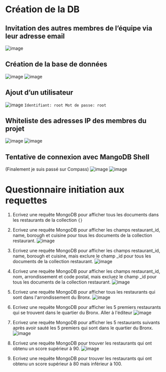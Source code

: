# Création de la DB

## Invitation des autres membres de l’équipe via leur adresse email
![image](https://user-images.githubusercontent.com/49844846/148928790-9a930f34-0b69-4047-989e-1e383f81ade9.png)

## Création de la base de données
![image](https://user-images.githubusercontent.com/49844846/148929098-2e538aa6-8400-478b-82ee-67176935d1ae.png)
![image](https://user-images.githubusercontent.com/49844846/148929117-6adaa852-4181-48b7-b57e-e6b21e230cf6.png)

## Ajout d’un utilisateur
![image](https://user-images.githubusercontent.com/49844846/148929145-dd350431-d908-46cb-8f56-ec15858bb7dd.png)
`Identifiant: root
Mot de passe: root`

## Whiteliste des adresses IP des membres du projet
![image](https://user-images.githubusercontent.com/49844846/148929349-e709fc45-d7a8-4d0d-a89c-5a92ab8128a7.png)
![image](https://user-images.githubusercontent.com/49844846/148929366-5b9e4a6b-9091-40a4-8947-9ffcc155af06.png)

## Tentative de connexion avec MangoDB Shell
(Finalement je suis passé sur Compass)
![image](https://user-images.githubusercontent.com/49844846/148929445-1e6eead2-cba8-4200-961c-6b37bef6cb85.png)
![image](https://user-images.githubusercontent.com/49844846/148929456-24a74ab3-9618-45a8-8bad-51380051908c.png)

# Questionnaire initiation aux requettes

1. Ecrivez une requête MongoDB pour afficher tous les documents dans les restaurants de la collection
`{}`

2. Ecrivez une requête MongoDB pour afficher les champs restaurant_id, name, borough et cuisine pour tous les documents de la collection restaurant.
![image](https://user-images.githubusercontent.com/49844846/148758701-9c03ca71-e2a5-4e4b-bc7f-fc66e23ffecc.png)

3. Ecrivez une requête MongoDB pour afficher les champs restaurant_id, name, borough et cuisine, mais exclure le champ _id pour tous les documents de la collection restaurant. 
![image](![image](https://user-images.githubusercontent.com/49844846/148759425-0dfae8e0-906a-467e-95f8-f2251bcc9028.png))

4. Ecrivez une requête MongoDB pour afficher les champs restaurant_id, nom, arrondissement et code postal, mais excluez le champ _id pour tous les documents de la collection restaurant.
![image](https://user-images.githubusercontent.com/49844846/148759820-124214c4-ac47-4645-a086-15606b80be0a.png)

5. Ecrivez une requête MongoDB pour afficher tous les restaurants qui sont dans l'arrondissement du Bronx. 
![image](https://user-images.githubusercontent.com/49844846/148758999-e5bfe4af-9cb4-44ea-9002-487c0cdfa25d.png)

6. Ecrivez une requête MongoDB pour afficher les 5 premiers restaurants qui se trouvent dans le quartier du Bronx. Aller à l'éditeur
![image](https://user-images.githubusercontent.com/49844846/148759942-27b19940-84ee-45fb-ad3a-fb14499c005f.png)

7. Ecrivez une requête MongoDB pour afficher les 5 restaurants suivants après avoir sauté les 5 premiers qui sont dans le quartier du Bronx.
![image](https://user-images.githubusercontent.com/49844846/148760043-934e4fbd-d096-4336-8660-a9211717ee4a.png)

8. Ecrivez une requête MongoDB pour trouver les restaurants qui ont obtenu un score supérieur à 90. 
![image](https://user-images.githubusercontent.com/49844846/148761557-726f3224-7dbf-4a7b-9c3c-32f45a52fda8.png)

9. Ecrivez une requête MongoDB pour trouver les restaurants qui ont obtenu un score supérieur à 80 mais inférieur à 100. 

